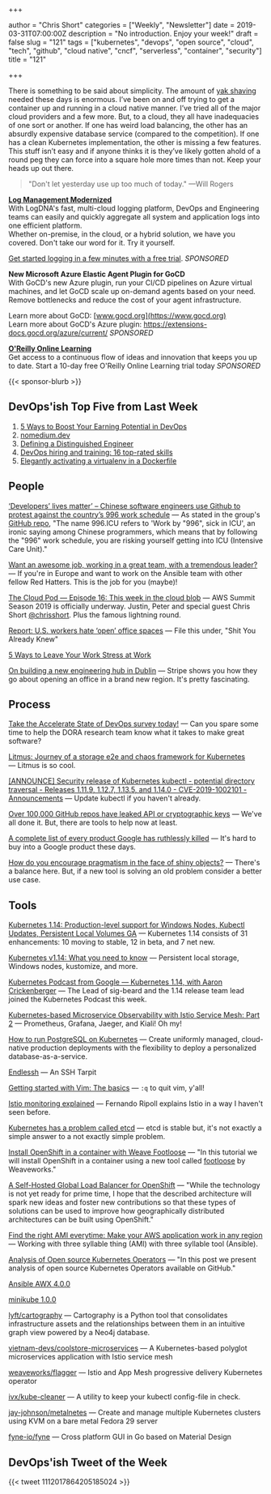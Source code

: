 +++

author = "Chris Short"
categories = ["Weekly", "Newsletter"]
date = 2019-03-31T07:00:00Z
description = "No introduction. Enjoy your week!"
draft = false
slug = "121"
tags = ["kubernetes", "devops", "open source", "cloud", "tech", "github", "cloud native", "cncf", "serverless", "container", "security"]
title = "121"

+++

There is something to be said about simplicity. The amount of [yak shaving](https://www.hanselman.com/blog/YakShavingDefinedIllGetThatDoneAsSoonAsIShaveThisYak.aspx) needed these days is enormous. I’ve been on and off trying to get a container up and running in a cloud native manner. I’ve tried all of the major cloud providers and a few more. But, to a cloud, they all have inadequacies of one sort or another. If one has weird load balancing, the other has an absurdly expensive database service (compared to the competition). If one has a clean Kubernetes implementation, the other is missing a few features. This stuff isn’t easy and if anyone thinks it is they’ve likely gotten ahold of a round peg they can force into a square hole more times than not. Keep your heads up out there.

> "Don't let yesterday use up too much of today." —Will Rogers

[**Log Management Modernized**](https://logdna.com/sign-up/?utm_medium=Syndication&utm_campaign=DevOpsish&utm_source=DevOpsish)  
With LogDNA's fast, multi-cloud logging platform, DevOps and Engineering teams can easily and quickly aggregate all system and application logs into one efficient platform.  
Whether on-premise, in the cloud, or a hybrid solution, we have you covered. Don't take our word for it. Try it yourself.

[Get started logging in a few minutes with a free trial](https://logdna.com/sign-up/?utm_medium=Syndication&utm_campaign=DevOpsish&utm_source=DevOpsish). *SPONSORED*

**New Microsoft Azure Elastic Agent Plugin for GoCD**  
With GoCD's new Azure plugin, run your CI/CD pipelines on Azure virtual machines, and let GoCD scale up on-demand agents based on your need. Remove bottlenecks and reduce the cost of your agent infrastructure.

Learn more about GoCD: [www.gocd.org](https://www.gocd.org)  
Learn more about GoCD's Azure plugin: https://extensions-docs.gocd.org/azure/current/ *SPONSORED*

[**O'Reilly Online Learning**](https://www.oreilly.com/pub/cpc/202986)  
Get access to a continuous flow of ideas and innovation that keeps you up to date. Start a 10-day free O'Reilly Online Learning trial today *SPONSORED*

{{< sponsor-blurb >}}

## DevOps'ish Top Five from Last Week

1. [5 Ways to Boost Your Earning Potential in DevOps](https://www.thirdrepublic.com/blog/boost-earning-potential-devops)
1. [nomedium.dev](https://nomedium.dev)
1. [Defining a Distinguished Engineer](https://blog.jessfraz.com/post/defining-a-distinguished-engineer/)
1. [DevOps hiring and training: 16 top-rated skills](https://enterprisersproject.com/article/2019/3/devops-hiring-and-training-16-top-rated-skills)
1. [Elegantly activating a virtualenv in a Dockerfile](https://pythonspeed.com/articles/activate-virtualenv-dockerfile/)

## People

[‘Developers’ lives matter’ – Chinese software engineers use Github to protest against the country’s 996 work schedule](https://www.scmp.com/tech/start-ups/article/3003691/developers-lives-matter-chinese-software-engineers-use-github) — As stated in the group's [GitHub repo](https://github.com/996icu/996.ICU), "The name 996.ICU refers to 'Work by "996", sick in ICU', an ironic saying among Chinese programmers, which means that by following the "996" work schedule, you are risking yourself getting into ICU (Intensive Care Unit)."

[Want an awesome job, working in a great team, with a tremendous leader?](https://social.icims.com/viewjob/pt1553611085158445da) — If you're in Europe and want to work on the Ansible team with other fellow Red Hatters. This is the job for you (maybe)!

[The Cloud Pod — Episode 16: This week in the cloud blob](https://www.thecloudpod.net/podcast/episode-16-this-week-in-the-cloud-blob/) — AWS Summit Season 2019 is officially underway. Justin, Peter and special guest Chris Short [@chrisshort](https://twitter.com/ChrisShort). Plus the famous lightning round.

[Report: U.S. workers hate ‘open’ office spaces](https://www.prdaily.com/report-u-s-workers-hate-open-office-spaces/) — File this under, "Shit You Already Knew"

[5 Ways to Leave Your Work Stress at Work](https://hbr.org/2019/03/5-ways-to-leave-your-work-stress-at-work)

[On building a new engineering hub in Dublin](https://stripe.com/blog/dublin-eng-office) — Stripe shows you how they go about opening an office in a brand new region. It's pretty fascinating.

## Process

[Take the Accelerate State of DevOps survey today!](https://google.qualtrics.com/jfe/form/SV_0v2VZMeA2Eha365?sp=5) — Can you spare some time to help the DORA research team know what it takes to make great software?

[Litmus: Journey of a storage e2e and chaos framework for Kubernetes](https://blog.openebs.io/litmus-journey-of-a-storage-e2e-and-chaos-framework-for-kubernetes-dc09a3904a24) — Litmus is so cool.

[[ANNOUNCE] Security release of Kubernetes kubectl - potential directory traversal - Releases 1.11.9, 1.12.7, 1.13.5, and 1.14.0 - CVE-2019-1002101 - Announcements](https://discuss.kubernetes.io/t/announce-security-release-of-kubernetes-kubectl-potential-directory-traversal-releases-1-11-9-1-12-7-1-13-5-and-1-14-0-cve-2019-1002101/5712) — Update kubectl if you haven't already.

[Over 100,000 GitHub repos have leaked API or cryptographic keys](https://www.zdnet.com/article/over-100000-github-repos-have-leaked-api-or-cryptographic-keys/) — We've all done it. But, there are tools to help now at least.

[A complete list of every product Google has ruthlessly killed](https://www.fastcompany.com/90322103/a-eulogy-for-every-product-google-has-ruthlessly-killed-145-and-counting) — It's hard to buy into a Google product these days.

[How do you encourage pragmatism in the face of shiny objects?](https://www.reddit.com/r/devops/comments/b4tesi/how_do_you_encourage_pragmatism_in_the_face_of/) — There's a balance here. But, if a new tool is solving an old problem consider a better use case.

## Tools

[Kubernetes 1.14: Production-level support for Windows Nodes, Kubectl Updates, Persistent Local Volumes GA](https://kubernetes.io/blog/2019/03/25/kubernetes-1-14-release-announcement/) — Kubernetes 1.14 consists of 31 enhancements: 10 moving to stable, 12 in beta, and 7 net new.

[Kubernetes v1.14: What you need to know](https://developers.redhat.com/blog/2019/03/25/kubernetes-v1-14-what-you-need-to-know/) — Persistent local storage, Windows nodes, kustomize, and more.

[Kubernetes Podcast from Google — Kubernetes 1.14, with Aaron Crickenberger](https://kubernetespodcast.com/episode/046-kubernetes-1.14/) — The Lead of sig-beard and the 1.14 release team lead joined the Kubernetes Podcast this week.

[Kubernetes-based Microservice Observability with Istio Service Mesh: Part 2](https://itnext.io/kubernetes-based-microservice-observability-with-istio-service-mesh-part-2-f25c4b474a65) — Prometheus, Grafana, Jaeger, and Kiali! Oh my!

[How to run PostgreSQL on Kubernetes](https://opensource.com/article/19/3/how-run-postgresql-kubernetes) — Create uniformly managed, cloud-native production deployments with the flexibility to deploy a personalized database-as-a-service.

[Endlessh](https://nullprogram.com/blog/2019/03/22/) — An SSH Tarpit

[Getting started with Vim: The basics](https://opensource.com/article/19/3/getting-started-vim) — `:q` to quit vim, y'all!

[Istio monitoring explained](https://blog.giantswarm.io/Istio-monitoring-explained/) — Fernando Ripoll explains Istio in a way I haven't seen before.

[Kubernetes has a problem called etcd](https://www.reddit.com/r/kubernetes/comments/b6g90j/kubernetes_has_a_problem_called_etcd/) — etcd is stable but, it's not exactly a simple answer to a not exactly simple problem.

[Install OpenShift in a container with Weave Footloose](https://blog.alexellis.io/openshift-in-a-footloose-container/) — "In this tutorial we will install OpenShift in a container using a new tool called [footloose](https://github.com/weaveworks/footloose) by Weaveworks."

[A Self-Hosted Global Load Balancer for OpenShift](https://blog.openshift.com/a-self-hosted-global-load-balancer-for-openshift/) — "While the technology is not yet ready for prime time, I hope that the described architecture will spark new ideas and foster new contributions so that these types of solutions can be used to improve how geographically distributed architectures can be built using OpenShift."

[Find the right AMI everytime: Make your AWS application work in any region](https://www.ansible.com/blog/find-the-right-ami-everytime-make-your-aws-application-work-in-any-region) — Working with three syllable thing (AMI) with three syllable tool (Ansible).

[Analysis of Open source Kubernetes Operators](https://medium.com/@cloudark/analysis-of-open-source-kubernetes-operators-f6be898f2340) — "In this post we present analysis of open source Kubernetes Operators available on GitHub."

[Ansible AWX 4.0.0](https://github.com/ansible/awx/releases/tag/4.0.0)

[minikube 1.0.0](https://github.com/kubernetes/minikube/releases/tag/v1.0.0)

[lyft/cartography](https://github.com/lyft/cartography) — Cartography is a Python tool that consolidates infrastructure assets and the relationships between them in an intuitive graph view powered by a Neo4j database.

[vietnam-devs/coolstore-microservices](https://github.com/vietnam-devs/coolstore-microservices) — A Kubernetes-based polyglot microservices application with Istio service mesh

[weaveworks/flagger](https://github.com/weaveworks/flagger) — Istio and App Mesh progressive delivery Kubernetes operator

[ivx/kube-cleaner](https://github.com/ivx/kube-cleaner) — A utility to keep your kubectl config-file in check.

[jay-johnson/metalnetes](https://github.com/jay-johnson/metalnetes) — Create and manage multiple Kubernetes clusters using KVM on a bare metal Fedora 29 server

[fyne-io/fyne](https://github.com/fyne-io/fyne) — Cross platform GUI in Go based on Material Design

## DevOps'ish Tweet of the Week

{{< tweet 1112017864205185024 >}}